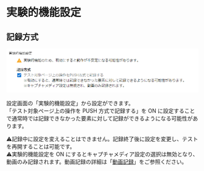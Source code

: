 # 実験的機能設定

## 記録方式

<img src="./images/experimental-feature-config.png" width="700"/>

設定画面の「実験的機能設定」から設定ができます。  
「テスト対象ページ上の操作を PUSH 方式で記録する」を ON に設定することで通常時では記録できなかった要素に対して記録ができるようになる可能性があります。

:warning:記録中に設定を変えることはできません。記録終了後に設定を変更し、テストを再開することは可能です。  
:warning:実験的機能設定を ON にするとキャプチャメディア設定の選択は無効となり、動画のみ記録されます。動画記録の詳細は「[動画記録](../common/capture-video.md)」をご参照ください。
